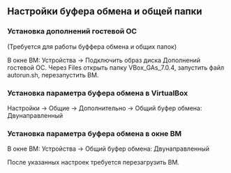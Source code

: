 ## Настройки буфера обмена и общей папки ##

### Установка дополнений гостевой ОС ###
(Требуется для работы буффера обмена и общих папок)

В окне ВМ: Устройства -> Подключить образ диска Дополнений гостевой ОС.
Через Files открыть папку VBox_GAs_7.0.4, запустить файл autorun.sh, перезапустить ВМ.

### Установка параметра буфера обмена в VirtualBox ###
Настройки -> Общие -> Дополнительно -> Общий буфер обмена: Двунаправленный

### Установка параметра буфера обмена в окне ВМ ###
В окне ВМ: Устройства -> Общий буфер обмена: Двунаправленный

После указанных настроек требуется перезагрузить ВМ.

